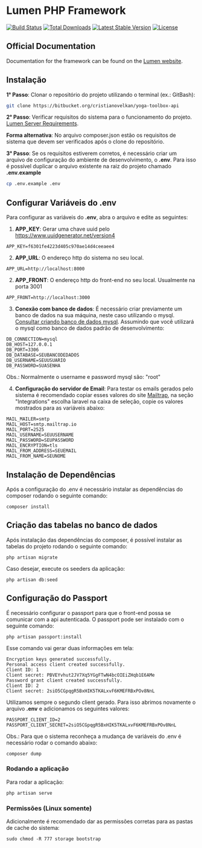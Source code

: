 # Lumen PHP Framework

[![Build Status](https://travis-ci.org/laravel/lumen-framework.svg)](https://travis-ci.org/laravel/lumen-framework)
[![Total Downloads](https://img.shields.io/packagist/dt/laravel/framework)](https://packagist.org/packages/laravel/lumen-framework)
[![Latest Stable Version](https://img.shields.io/packagist/v/laravel/framework)](https://packagist.org/packages/laravel/lumen-framework)
[![License](https://img.shields.io/packagist/l/laravel/framework)](https://packagist.org/packages/laravel/lumen-framework)

## Official Documentation

Documentation for the framework can be found on the [Lumen website](https://lumen.laravel.com/docs).

## Instalação

**1° Passo**: Clonar o repositório do projeto utilizando o terminal (ex.: GitBash):

```bash
git clone https://bitbucket.org/cristianovelkan/yoga-toolbox-api
```

**2° Passo**: Verificar requisitos do sistema para o funcionamento do projeto.
[Lumen Server Requirements](https://lumen.laravel.com/docs/8.x#server-requirements).

**Forma alternativa**:
No arquivo composer.json estão os requisitos de sistema que devem ser verificados após o clone do repositório.

**3° Passo**: Se os requisitos estiverem corretos, é necessário criar um arquivo de configuração do ambiente de desenvolvimento, o **.env**.
Para isso é possível duplicar o arquivo existente na raiz do projeto chamado **.env.example**

```bash
cp .env.example .env
```

## Configurar Variáveis do .env

Para configurar as variáveis do **.env**, abra o arquivo e edite as seguintes:

1. **APP_KEY**: Gerar uma chave uuid pelo https://www.uuidgenerator.net/version4

```
APP_KEY=f6301fe4223d405c970ae14d4ceeaee4
```

2. **APP_URL**: O endereço http do sistema no seu local. 

```
APP_URL=http://localhost:8000
```

2. **APP_FRONT**: O endereço http do front-end no seu local. Usualmente na porta 3001 

```
APP_FRONT=http://localhost:3000
```

3. **Conexão com banco de dados**: É necessário criar previamente um banco de dados na sua máquina, neste caso utilizando o mysql. [Consultar criando banco de dados mysql](https://gist.github.com/ranielisilveira/494850d5faba546d5f5caeb1dd68b42b).
Assumindo que você utilizará o mysql como banco de dados padrão de desenvolvimento:

```
DB_CONNECTION=mysql
DB_HOST=127.0.0.1
DB_PORT=3306
DB_DATABASE=SEUBANCODEDADOS
DB_USERNAME=SEUUSUARIO
DB_PASSWORD=SUASENHA
```

Obs.: Normalmente o username e password mysql são: "root"

4. **Configuração do servidor de Email**: Para testar os emails gerados pelo sistema é recomendado copiar esses valores do site [Mailtrap](https://mailtrap.io/), na seção "Integrations" escolha laravel na caixa de seleção, copie os valores mostrados para as variáveis abaixo:

```
MAIL_MAILER=smtp
MAIL_HOST=smtp.mailtrap.io
MAIL_PORT=2525
MAIL_USERNAME=SEUUSERNAME
MAIL_PASSWORD=SEUPASSWORD
MAIL_ENCRYPTION=tls
MAIL_FROM_ADDRESS=SEUEMAIL
MAIL_FROM_NAME=SEUNOME
```

## Instalação de Dependências
Após a configuração do .env é necessário instalar as dependências do composer rodando o seguinte comando:

```
composer install
```

## Criação das tabelas no banco de dados
Após instalação das dependências do composer, é possível instalar as tabelas do projeto rodando o seguinte comando:

```
php artisan migrate
```

Caso desejar, execute os seeders da aplicação:

```
php artisan db:seed
```

## Configuração do Passport
É necessário configurar o passport para que o front-end possa se comunicar com a api autenticada. O passport pode ser instalado com o seguinte comando:

```
php artisan passport:install
```

Esse comando vai gerar duas informações em tela:

```
Encryption keys generated successfully.
Personal access client created successfully.
Client ID: 1
Client secret: PBVEYvhut2JV7Xq5YGgFTwN4bcOIEiZHqb1E6AMe
Password grant client created successfully.
Client ID: 2
Client secret: 2siO5CGpqgR5BxHIK5TKALxvF6KMEFRBxPOv8NnL
```

Utilizamos sempre o segundo client gerado. Para isso abrimos novamente o arquivo **.env** e adicionamos os seguintes valores:

```
PASSPORT_CLIENT_ID=2
PASSPORT_CLIENT_SECRET=2siO5CGpqgR5BxHIK5TKALxvF6KMEFRBxPOv8NnL
```

Obs.: Para que o sistema reconheça a mudança de variáveis do .env é necessário rodar o comando abaixo:

```
composer dump
```

### Rodando a aplicação

Para rodar a aplicação:

```
php artisan serve
```

### Permissões (Linux somente)

Adicionalmente é recomendado dar as permissões corretas para as pastas de cache do sistema:

```
sudo chmod -R 777 storage bootstrap
```
